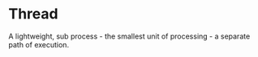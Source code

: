 # Thread

A lightweight, sub process - the smallest unit of processing - a separate path of execution.